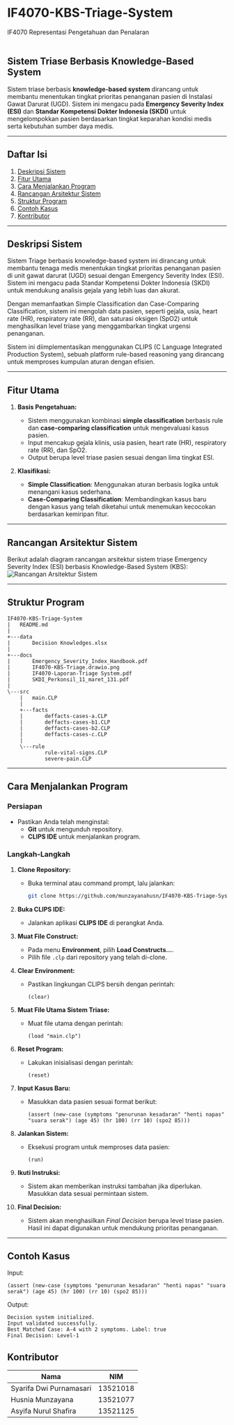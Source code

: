 # IF4070-KBS-Triage-System
IF4070 Representasi Pengetahuan dan Penalaran<br><br>

## Sistem Triase Berbasis Knowledge-Based System
Sistem triase berbasis **knowledge-based system** dirancang untuk membantu menentukan tingkat prioritas penanganan pasien di Instalasi Gawat Darurat (UGD). Sistem ini mengacu pada **Emergency Severity Index (ESI)** dan **Standar Kompetensi Dokter Indonesia (SKDI)** untuk mengelompokkan pasien berdasarkan tingkat keparahan kondisi medis serta kebutuhan sumber daya medis.

---

## Daftar Isi

1. [Deskripsi Sistem](#deskripsi-sistem)
2. [Fitur Utama](#fitur-utama)
3. [Cara Menjalankan Program](#cara-menjalankan-program)
4. [Rancangan Arsitektur Sistem](#rancangan-arsitektur-sistem)
5. [Struktur Program](#struktur-program)
6. [Contoh Kasus](#contoh-kasus)
7. [Kontributor](#kontributor)

---

## Deskripsi Sistem

Sistem Triage berbasis knowledge-based system ini dirancang untuk membantu tenaga medis menentukan tingkat prioritas penanganan pasien di unit gawat darurat (UGD) sesuai dengan Emergency Severity Index (ESI). Sistem ini mengacu pada Standar Kompetensi Dokter Indonesia (SKDI) untuk mendukung analisis gejala yang lebih luas dan akurat.

Dengan memanfaatkan Simple Classification dan Case-Comparing Classification, sistem ini mengolah data pasien, seperti gejala, usia, heart rate (HR), respiratory rate (RR), dan saturasi oksigen (SpO2) untuk menghasilkan level triase yang menggambarkan tingkat urgensi penanganan.

Sistem ini diimplementasikan menggunakan CLIPS (C Language Integrated Production System), sebuah platform rule-based reasoning yang dirancang untuk memproses kumpulan aturan dengan efisien.

---

## Fitur Utama
1. **Basis Pengetahuan:**
   - Sistem menggunakan kombinasi **simple classification** berbasis rule dan **case-comparing classification** untuk mengevaluasi kasus pasien.
   - Input mencakup gejala klinis, usia pasien, heart rate (HR), respiratory rate (RR), dan SpO2.
   - Output berupa level triase pasien sesuai dengan lima tingkat ESI.

2. **Klasifikasi:**
   - **Simple Classification**: Menggunakan aturan berbasis logika untuk menangani kasus sederhana.
   - **Case-Comparing Classification**: Membandingkan kasus baru dengan kasus yang telah diketahui untuk menemukan kecocokan berdasarkan kemiripan fitur.

---
## Rancangan Arsitektur Sistem
Berikut adalah diagram rancangan arsitektur sistem triase Emergency Severity Index (ESI) berbasis Knowledge-Based System (KBS): <br>
![Rancangan Arsitektur Sistem](docs/IF4070-KBS-Triage.drawio.png)

---
## Struktur Program
```plaintext
IF4070-KBS-Triage-System
|   README.md
|   
+---data
|       Decision Knowledges.xlsx
|       
+---docs
|       Emergency_Severity_Index_Handbook.pdf
|       IF4070-KBS-Triage.drawio.png
|       IF4070-Laporan-Triage System.pdf
|       SKDI_Perkonsil_11_maret_131.pdf
|       
\---src
    |   main.CLP
    |   
    +---facts
    |       deffacts-cases-a.CLP
    |       deffacts-cases-b1.CLP
    |       deffacts-cases-b2.CLP
    |       deffacts-cases-c.CLP
    |       
    \---rule
            rule-vital-signs.CLP
            severe-pain.CLP
```
---
## Cara Menjalankan Program

### Persiapan
- Pastikan Anda telah menginstal:
  - **Git** untuk mengunduh repository.
  - **CLIPS IDE** untuk menjalankan program.

### Langkah-Langkah
1. **Clone Repository:**
   - Buka terminal atau command prompt, lalu jalankan:
     ```bash
     git clone https://github.com/munzayanahusn/IF4070-KBS-Triage-System.git
     ```

2. **Buka CLIPS IDE:**
   - Jalankan aplikasi **CLIPS IDE** di perangkat Anda.

3. **Muat File Construct:**
   - Pada menu **Environment**, pilih **Load Constructs...**.
   - Pilih file `.clp` dari repository yang telah di-clone.

4. **Clear Environment:**
   - Pastikan lingkungan CLIPS bersih dengan perintah:
     ```clips
     (clear)
     ```

5. **Muat File Utama Sistem Triase:**
   - Muat file utama dengan perintah:
     ```clips
     (load "main.clp")
     ```

6. **Reset Program:**
   - Lakukan inisialisasi dengan perintah:
     ```clips
     (reset)
     ```

7. **Input Kasus Baru:**
   - Masukkan data pasien sesuai format berikut:
     ```clips
     (assert (new-case (symptoms "penurunan kesadaran" "henti napas" "suara serak") (age 45) (hr 100) (rr 10) (spo2 85)))
     ```

8. **Jalankan Sistem:**
   - Eksekusi program untuk memproses data pasien:
     ```clips
     (run)
     ```

9. **Ikuti Instruksi:**
   - Sistem akan memberikan instruksi tambahan jika diperlukan. Masukkan data sesuai permintaan sistem.

10. **Final Decision:**
    - Sistem akan menghasilkan *Final Decision* berupa level triase pasien. Hasil ini dapat digunakan untuk mendukung prioritas penanganan.

---
## Contoh Kasus
Input:
```clips
(assert (new-case (symptoms "penurunan kesadaran" "henti napas" "suara serak") (age 45) (hr 100) (rr 10) (spo2 85)))
```
Output:
```
Decision system initialized.
Input validated successfully.
Best Matched Case: A-4 with 2 symptoms. Label: true
Final Decision: Level-1
```

## Kontributor

| **Nama**                  | **NIM**     |
|---------------------------|-------------|
| Syarifa Dwi Purnamasari   | 13521018    |
| Husnia Munzayana          | 13521077    |
| Asyifa Nurul Shafira      | 13521125    |

